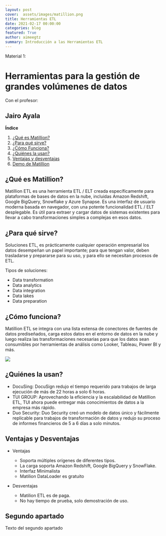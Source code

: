 ```yaml
---
layout: post
cover:  assets/images/matillion.png
title: Herramientas ETL
date: 2021-02-17 00:00:00
categories: blog
featured: True
author: aimeegtz
summary: Introducción a las Herramientas ETL
---
```


Material 1:
# Herramientas para la gestión de grandes volúmenes de datos

Con el profesor:

## Jairo Ayala

**Índice**   
1. [¿Qué es Matillion?](#id1)
2. [¿Para qué sirve?](#id2)
3. [¿Cómo Funciona?](#id3)
4. [¿Quiénes la usan?](#id4)
5. [Ventajas y desventajas](#id5)
6. [Demo de Matillion](#id6)



## ¿Qué es Matillion?<a name="id1"></a>
Matillion ETL es una herramienta ETL / ELT creada específicamente para plataformas de bases de datos en la nube, incluidas Amazon Redshift, Google BigQuery, Snowflake y Azure Synapse. Es una interfaz de usuario moderna basada en navegador, con una potente funcionalidad ETL / ELT desplegable. Es útil para extraer y cargar datos de sistemas existentes para llevar a cabo transformaciones simples a complejas en esos datos.


## ¿Para qué sirve?<a name="id2"></a>
Soluciones ETL, es prácticamente cualquier operación empresarial los datos desempeñan un papel importante; para que tengan valor, deben trasladarse y prepararse para su uso, y para ello se necesitan procesos de ETL.

Tipos de soluciones:
- Data transformation
- Data analytics
- Data integration
- Data lakes
- Data preparation

## ¿Cómo funciona?<a name="id3"></a>
Matillion ETL se integra con una lista extensa de conectores de fuentes 
de datos prediseñados, carga estos datos en el entorno de datos en la 
nube y luego realiza las transformaciones necesarias para que los datos 
sean consumibles por herramientas de análisis como Looker, Tableau, 
Power BI y más.

<img src="{{ site.baseurl }} assets/images/matillion.png">

## ¿Quiénes la usan?<a name="id4"></a>
- DocuSing: DocuSign redujo el tiempo requerido para trabajos de larga ejecución de más de 22 horas a solo 6 horas.
- TUI GROUP: Aprovechando la eficiencia y la escalabilidad de Matillion ETL, TUI ahora puede entregar más conocimientos de datos a la empresa más rápido.
- Duo Security: Duo Security creó un modelo de datos único y fácilmente replicable para trabajos de transformación de datos y redujo su proceso de informes financieros de 5 a 6 días a solo minutos.


## Ventajas y Desventajas<a name="id5"></a>
- Ventajas
    - Soporta múltiples orígenes de diferentes tipos.
    - La carga soporta Amazon Redshift, Google BigQuery y SnowFlake.
    - Interfaz Minimalista
    - Matilion DataLoader es gratuito

- Desventajas
    - Matilion ETL es de paga.
    - No hay tiempo de prueba, solo demostración de uso.


## Segundo apartado<a name="id6"></a>
Texto del segundo apartado